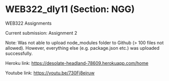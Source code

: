 # WEB322_dly11 (Section: NGG)
WEB322 Assignments

Current submission: Assignment 2

Note:
Was not able to upload node_modules folder to Github (> 100 files not allowed).
However, everything else (e.g. package.json etc.) was uploaded successfully.

Heroku link:
https://desolate-headland-78609.herokuapp.com/home

Youtube link:
https://youtu.be/730Fj8ejruw
